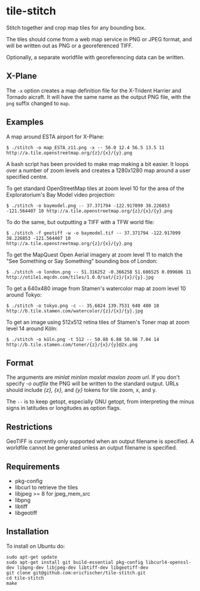 tile-stitch
===========

Stitch together and crop map tiles for any bounding box.

The tiles should come from a web map service in PNG or JPEG format, and will be written out as PNG or a georeferenced TIFF.

Optionally, a separate worldfile with georeferencing data can be written.

X-Plane
-------

The `-x` option creates a map definition file for the X-Trident Harrier and Tornado aicraft. It will have the same
name as the output PNG file, with the `png` suffix changed to `map`.

Examples
--------

A map around ESTA airport for X-Plane:

    $ ./stitch -o map_ESTA_z11.png -x -- 56.0 12.4 56.5 13.5 11 http://a.tile.openstreetmap.org/{z}/{x}/{y}.png

A bash script has been provided to make map making a bit easier. It loops over a number
of zoom levels and creates a 1280x1280 map around a user specified centre.

To get standard OpenStreetMap tiles at zoom level 10 for the area of the Exploratorium's Bay Model video projection:

    $ ./stitch -o baymodel.png -- 37.371794 -122.917099 38.226853 -121.564407 10 http://a.tile.openstreetmap.org/{z}/{x}/{y}.png

To do the same, but outputting a TIFF with a TFW world file:

    $ ./stitch -f geotiff -w -o baymodel.tif -- 37.371794 -122.917099 38.226853 -121.564407 10 http://a.tile.openstreetmap.org/{z}/{x}/{y}.png

To get the MapQuest Open Aerial imagery at zoom level 11 to match the "See Something or Say Something" bounding box of London:

    $ ./stitch -o london.png -- 51.316252 -0.366258 51.606525 0.099606 11 http://otile1.mqcdn.com/tiles/1.0.0/sat/{z}/{x}/{y}.jpg

To get a 640x480 image from Stamen's watercolor map at zoom level 10 around Tokyo:

    $ ./stitch -o tokyo.png -c -- 35.6824 139.7531 640 480 10 http://b.tile.stamen.com/watercolor/{z}/{x}/{y}.jpg

To get an image using 512x512 retina tiles of Stamen's Toner map at zoom level 14 around Köln:

    $ ./stitch -o köln.png -t 512 -- 50.88 6.88 50.98 7.04 14 http://b.tile.stamen.com/toner/{z}/{x}/{y}@2x.png

Format
------

The arguments are <i>minlat minlon maxlat maxlon zoom url</i>. If you don't specify <i>-o outfile</i> the PNG will be
written to the standard output. URLs should include <i>{z}, {x},</i> and <i>{y}</i> tokens for tile zoom, x, and y.

The <code>--</code> is to keep getopt, especially GNU getopt, from interpreting the minus signs in latitudes or longitudes
as option flags.

Restrictions
------------
GeoTIFF is currently only supported when an output filename is specified.
A worldfile cannot be generated unless an output filename is specified.

Requirements
------------

  * pkg-config
  * libcurl to retrieve the tiles
  * libjpeg >= 8 for jpeg_mem_src
  * libpng
  * libtiff
  * libgeotiff

Installation
------------

To install on Ubuntu do:

    sudo apt-get update
    sudo apt-get install git build-essential pkg-config libcurl4-openssl-dev libpng-dev libjpeg-dev libtiff-dev libgeotiff-dev
    git clone git@github.com:ericfischer/tile-stitch.git
    cd tile-stitch
    make

